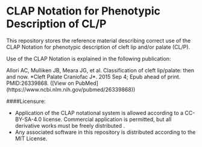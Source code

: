 # CLAP Notation for Phenotypic Description of CL/P

This repository stores the reference material describing correct use of the CLAP Notation for phenotypic description of cleft lip and/or palate (CL/P).

Use of the CLAP Notation is explained in the following publication:

<source>
Allori AC, Mulliken JB, Meara JG, et al. Classification of cleft lip/palate: then and now.  *Cleft Palate Craniofac J*. 2015 Sep 4; Epub ahead of print. PMID:26339868.
</source>
([View on PubMed](https://www.ncbi.nlm.nih.gov/pubmed/26339868))


####Licensure:
  - Application of the CLAP notational system is allowed according to a CC-BY-SA-4.0 license. Commercial application is permitted, but all derivative works must be freely distributed .
  - Any associated software in this repository is distributed according to the MIT License.

